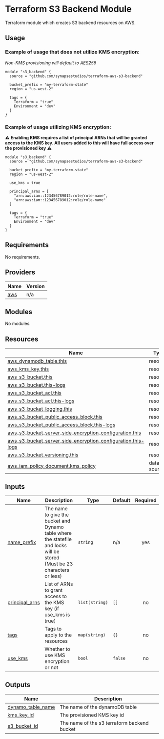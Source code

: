# Terraform S3 Backend Module

Terraform module which creates S3 backend resources on AWS.

## Usage

### Example of usage that does not utilize KMS encryption:

_Non-KMS provisioning will default to AES256_

```hcl
module "s3_backend" {
  source = "github.com/synapsestudios/terraform-aws-s3-backend"

  bucket_prefix = "my-terraform-state"
  region = "us-west-2"

  tags = {
    Terraform = "true"
    Environment = "dev"
  }
}
```

### Example of usage utilizing KMS encryption:

:warning: **Enabling KMS requires a list of principal ARNs that will be granted access to the KMS key. All users added to this will have full access over the provisioned key** :warning:

```hcl
module "s3_backend" {
  source = "github.com/synapsestudios/terraform-aws-s3-backend"

  bucket_prefix = "my-terraform-state"
  region = "us-west-2"

  use_kms = true

  principal_arns = [
    "arn:aws:iam::123456789012:role/role-name",
    "arn:aws:iam::123456789012:role/role-name"
  ]

  tags = {
    Terraform = "true"
    Environment = "dev"
  }
}
```

<!-- BEGIN_TF_DOCS -->
## Requirements

No requirements.

## Providers

| Name | Version |
|------|---------|
| <a name="provider_aws"></a> [aws](#provider\_aws) | n/a |

## Modules

No modules.

## Resources

| Name | Type |
|------|------|
| [aws_dynamodb_table.this](https://registry.terraform.io/providers/hashicorp/aws/latest/docs/resources/dynamodb_table) | resource |
| [aws_kms_key.this](https://registry.terraform.io/providers/hashicorp/aws/latest/docs/resources/kms_key) | resource |
| [aws_s3_bucket.this](https://registry.terraform.io/providers/hashicorp/aws/latest/docs/resources/s3_bucket) | resource |
| [aws_s3_bucket.this-logs](https://registry.terraform.io/providers/hashicorp/aws/latest/docs/resources/s3_bucket) | resource |
| [aws_s3_bucket_acl.this](https://registry.terraform.io/providers/hashicorp/aws/latest/docs/resources/s3_bucket_acl) | resource |
| [aws_s3_bucket_acl.this-logs](https://registry.terraform.io/providers/hashicorp/aws/latest/docs/resources/s3_bucket_acl) | resource |
| [aws_s3_bucket_logging.this](https://registry.terraform.io/providers/hashicorp/aws/latest/docs/resources/s3_bucket_logging) | resource |
| [aws_s3_bucket_public_access_block.this](https://registry.terraform.io/providers/hashicorp/aws/latest/docs/resources/s3_bucket_public_access_block) | resource |
| [aws_s3_bucket_public_access_block.this-logs](https://registry.terraform.io/providers/hashicorp/aws/latest/docs/resources/s3_bucket_public_access_block) | resource |
| [aws_s3_bucket_server_side_encryption_configuration.this](https://registry.terraform.io/providers/hashicorp/aws/latest/docs/resources/s3_bucket_server_side_encryption_configuration) | resource |
| [aws_s3_bucket_server_side_encryption_configuration.this-logs](https://registry.terraform.io/providers/hashicorp/aws/latest/docs/resources/s3_bucket_server_side_encryption_configuration) | resource |
| [aws_s3_bucket_versioning.this](https://registry.terraform.io/providers/hashicorp/aws/latest/docs/resources/s3_bucket_versioning) | resource |
| [aws_iam_policy_document.kms_policy](https://registry.terraform.io/providers/hashicorp/aws/latest/docs/data-sources/iam_policy_document) | data source |

## Inputs

| Name | Description | Type | Default | Required |
|------|-------------|------|---------|:--------:|
| <a name="input_name_prefix"></a> [name\_prefix](#input\_name\_prefix) | The name to give the bucket and Dynamo table where the statefile and locks will be stored (Must be 23 characters or less) | `string` | n/a | yes |
| <a name="input_principal_arns"></a> [principal\_arns](#input\_principal\_arns) | List of ARNs to grant access to the KMS key (if use\_kms is true) | `list(string)` | `[]` | no |
| <a name="input_tags"></a> [tags](#input\_tags) | Tags to apply to the resources | `map(string)` | `{}` | no |
| <a name="input_use_kms"></a> [use\_kms](#input\_use\_kms) | Whether to use KMS encryption or not | `bool` | `false` | no |

## Outputs

| Name | Description |
|------|-------------|
| <a name="output_dynamo_table_name"></a> [dynamo\_table\_name](#output\_dynamo\_table\_name) | The name of the dynamoDB table |
| <a name="output_kms_key_id"></a> [kms\_key\_id](#output\_kms\_key\_id) | The provisioned KMS key id |
| <a name="output_s3_bucket_id"></a> [s3\_bucket\_id](#output\_s3\_bucket\_id) | The name of the s3 terraform backend bucket |
<!-- END_TF_DOCS -->
